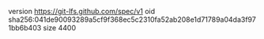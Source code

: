 version https://git-lfs.github.com/spec/v1
oid sha256:041de90093289a5cf9f368ec5c2310fa52ab208e1d71789a04da3f971bb6b403
size 4400
